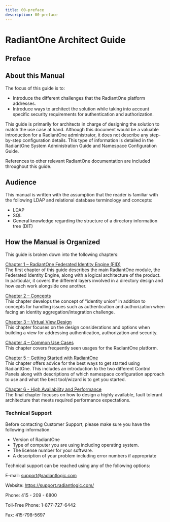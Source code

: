 ```yaml
---
title: 00-preface
description: 00-preface
---
```

         
# RadiantOne Architect Guide

## Preface

## About this Manual

The focus of this guide is to:

- Introduce the different challenges that the RadiantOne platform addresses.
- Introduce ways to architect the solution while taking into account specific security requirements for authentication and authorization.

This guide is primarily for architects in charge of designing the solution to match the use case at hand. Although this document would be a valuable introduction for a RadiantOne administrator, it does not describe any step-by-step configuration details. This type of information is detailed in the RadiantOne System Administration Guide and Namespace Configuration Guide.

References to other relevant RadiantOne documentation are included throughout this guide.

## Audience

This manual is written with the assumption that the reader is familiar with the following LDAP and relational database terminology and concepts:

- LDAP
- SQL
- General knowledge regarding the structure of a directory information tree (DIT)

## How the Manual is Organized

This guide is broken down into the following chapters:

[Chapter 1 – RadiantOne Federated Identity Engine (FID)](01-radiantone-federated-identity-engine.md)
<br>The first chapter of this guide describes the main RadiantOne module, the Federated Identity Engine, along with a logical architecture of the product. In particular, it covers the different layers involved in a directory design and how each work alongside one another.

[Chapter 2 – Concepts](02-concepts.md)
<br>This chapter develops the concept of “identity union” in addition to concepts for handling issues
such as authentication and authorization when facing an identity aggregation/integration
challenge.

[Chapter 3 – Virtual View Design](03-virtual-view-design.md)
<br>This chapter focuses on the design considerations and options when building a view for
addressing authentication, authorization and security.

[Chapter 4 – Common Use Cases](04-common-use-cases.md)
<br>This chapter covers frequently seen usages for the RadiantOne platform.

[Chapter 5 – Getting Started with RadiantOne](05-getting-started-with-radiantone.md)
<br>This chapter offers advice for the best ways to get started using RadiantOne. This includes an
introduction to the two different Control Panels along with descriptions of which namespace
configuration approach to use and what the best tool/wizard is to get you started.

[Chapter 6 - High Availability and Performance](06-high-availability-and-performance.md)
<br>The final chapter focuses on how to design a highly available, fault tolerant architecture that
meets required performance expectations.

### Technical Support

Before contacting Customer Support, please make sure you have the following information:

- Version of RadiantOne
- Type of computer you are using including operating system.
- The license number for your software.
- A description of your problem including error numbers if appropriate

Technical support can be reached using any of the following options:

E-mail: support@radiantlogic.com

Website: https://support.radiantlogic.com/

Phone: 415 - 209 - 6800

Toll-Free Phone: 1-877-727-6442

Fax: 415-798-5697